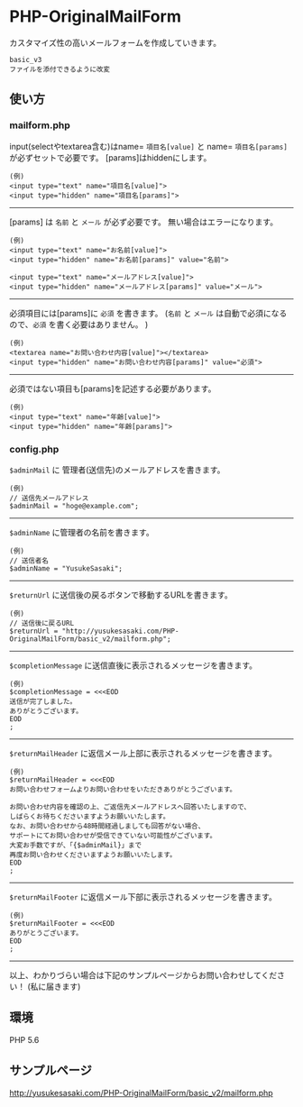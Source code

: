 # PHP-OriginalMailForm
カスタマイズ性の高いメールフォームを作成していきます。

    basic_v3
    ファイルを添付できるように改変
    
    
## 使い方

### mailform.php

input(selectやtextarea含む)はname= `項目名[value]` と name= `項目名[params]` が必ずセットで必要です。
[params]はhiddenにします。

    (例)
    <input type="text" name="項目名[value]">
    <input type="hidden" name="項目名[params]">

***

[params] は `名前` と `メール` が必ず必要です。
無い場合はエラーになります。

    (例)
    <input type="text" name="お名前[value]">
    <input type="hidden" name="お名前[params]" value="名前">
    
    <input type="text" name="メールアドレス[value]">
    <input type="hidden" name="メールアドレス[params]" value="メール">

***

必須項目には[params]に `必須` を書きます。
(`名前` と `メール` は自動で必須になるので、`必須` を書く必要はありません。 )

    (例)
    <textarea name="お問い合わせ内容[value]"></textarea>
    <input type="hidden" name="お問い合わせ内容[params]" value="必須">

***

必須ではない項目も[params]を記述する必要があります。

    (例)
    <input type="text" name="年齢[value]">
    <input type="hidden" name="年齢[params]">


### config.php

`$adminMail` に 管理者(送信先)のメールアドレスを書きます。

    (例)
    // 送信先メールアドレス
    $adminMail = "hoge@example.com";


***

`$adminName` に管理者の名前を書きます。

    (例)
    // 送信者名
    $adminName = "YusukeSasaki";


***

`$returnUrl` に送信後の戻るボタンで移動するURLを書きます。

    (例)
    // 送信後に戻るURL
    $returnUrl = "http://yusukesasaki.com/PHP-OriginalMailForm/basic_v2/mailform.php";
    
***

`$completionMessage` に送信直後に表示されるメッセージを書きます。

    (例)
    $completionMessage = <<<EOD
    送信が完了しました。
    ありがとうございます。
    EOD
    ;

***

`$returnMailHeader` に返信メール上部に表示されるメッセージを書きます。

    (例)
    $returnMailHeader = <<<EOD
    お問い合わせフォームよりお問い合わせをいただきありがとうございます。

    お問い合わせ内容を確認の上、ご返信先メールアドレスへ回答いたしますので、
    しばらくお待ちくださいますようお願いいたします。
    なお、お問い合わせから48時間経過しましても回答がない場合、
    サポートにてお問い合わせが受信できていない可能性がございます。
    大変お手数ですが、「{$adminMail}」まで
    再度お問い合わせくださいますようお願いいたします。 
    EOD
    ;
    
***

`$returnMailFooter` に返信メール下部に表示されるメッセージを書きます。
    
    (例)
    $returnMailFooter = <<<EOD
    ありがとうございます。
    EOD
    ;

***

以上、わかりづらい場合は下記のサンプルページからお問い合わせしてください！
(私に届きます)


## 環境
PHP 5.6

## サンプルページ
http://yusukesasaki.com/PHP-OriginalMailForm/basic_v2/mailform.php
